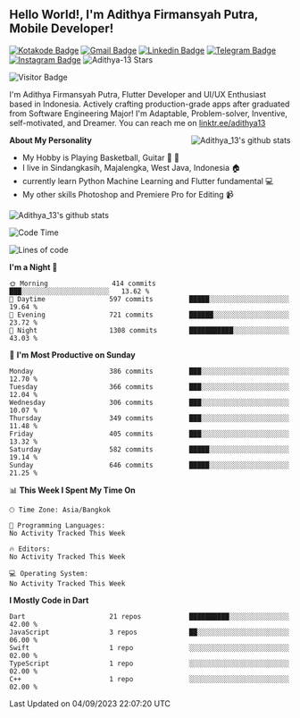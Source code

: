 
## Hello World!, I'm Adithya Firmansyah Putra, Mobile Developer!

[![Kotakode Badge](https://img.shields.io/badge/-Kotakode-green?style=plastic&logo=Kotakode&link=https://kotakode.com/users/527/adithya-13)](https://kotakode.com/users/527/adithya-13)
[![Gmail Badge](https://img.shields.io/badge/-Gmail-white?style=plastic&logo=Gmail&link=mailto:aditputrafirmansyah@gmail.com)](mailto:aditputrafirmansyah@gmail.com)
[![Linkedin Badge](https://img.shields.io/badge/-LinkedIn-blue?style=plastic&logo=Linkedin&link=https://www.linkedin.com/in/aditputrafirmansyah/)](https://www.linkedin.com/in/aditputrafirmansyah/) 
[![Telegram Badge](https://img.shields.io/badge/-Telegram-blue?style=plastic&logo=telegram&link=https://t.me/Adithya_13)](https://t.me/Adithya_13) 
[![Instagram Badge](https://img.shields.io/badge/-Instagram-white?style=plastic&logo=instagram&link=https://www.instagram.com/adithya_firmansyahputra/)](https://www.instagram.com/adithya_firmansyahputra/)
![Adithya-13 Stars](https://img.shields.io/github/stars/Adithya-13?affiliations=OWNER&style=social)

![Visitor Badge](https://visitor-badge.laobi.icu/badge?page_id=Adithya-13.Adithya-13)

I'm Adithya Firmansyah Putra, Flutter Developer and UI/UX Enthusiast based in Indonesia. Actively crafting production-grade apps after graduated from Software Engineering Major! I'm Adaptable, Problem-solver, Inventive, self-motivated, and Dreamer. You can reach me on [linktr.ee/adithya13](https://linktr.ee/adithya13)

<img align="right" alt="Adithya_13's github stats" src="https://github-readme-stats.vercel.app/api/top-langs/?username=Adithya-13&theme=radical&show_icons=true&hide_border=true&line_height=24"/>

**About My Personality**

- My Hobby is Playing Basketball, Guitar :basketball: :guitar: 
- I live in Sindangkasih, Majalengka, West Java, Indonesia :house:
- currently learn Python Machine Learning and Flutter fundamental :computer:
- My other skills Photoshop and Premiere Pro for Editing :video_camera:

<img alt="Adithya_13's github stats" src="https://github-readme-stats.vercel.app/api?username=Adithya-13&count_private=true&show_icons=true&hide_border=true&include_all_commits=true&line_height=24&theme=radical"/>

<!--START_SECTION:waka-->
![Code Time](http://img.shields.io/badge/Code%20Time-1%2C958%20hrs%2057%20mins-blue)

![Lines of code](https://img.shields.io/badge/From%20Hello%20World%20I%27ve%20Written-2.1%20million%20lines%20of%20code-blue)

**I'm a Night 🦉** 

```text
🌞 Morning                414 commits         ███░░░░░░░░░░░░░░░░░░░░░░   13.62 % 
🌆 Daytime                597 commits         █████░░░░░░░░░░░░░░░░░░░░   19.64 % 
🌃 Evening                721 commits         ██████░░░░░░░░░░░░░░░░░░░   23.72 % 
🌙 Night                  1308 commits        ███████████░░░░░░░░░░░░░░   43.03 % 
```
📅 **I'm Most Productive on Sunday** 

```text
Monday                   386 commits         ███░░░░░░░░░░░░░░░░░░░░░░   12.70 % 
Tuesday                  366 commits         ███░░░░░░░░░░░░░░░░░░░░░░   12.04 % 
Wednesday                306 commits         ███░░░░░░░░░░░░░░░░░░░░░░   10.07 % 
Thursday                 349 commits         ███░░░░░░░░░░░░░░░░░░░░░░   11.48 % 
Friday                   405 commits         ███░░░░░░░░░░░░░░░░░░░░░░   13.32 % 
Saturday                 582 commits         █████░░░░░░░░░░░░░░░░░░░░   19.14 % 
Sunday                   646 commits         █████░░░░░░░░░░░░░░░░░░░░   21.25 % 
```


📊 **This Week I Spent My Time On** 

```text
🕑︎ Time Zone: Asia/Bangkok

💬 Programming Languages: 
No Activity Tracked This Week

🔥 Editors: 
No Activity Tracked This Week

💻 Operating System: 
No Activity Tracked This Week
```

**I Mostly Code in Dart** 

```text
Dart                     21 repos            ██████████░░░░░░░░░░░░░░░   42.00 % 
JavaScript               3 repos             ██░░░░░░░░░░░░░░░░░░░░░░░   06.00 % 
Swift                    1 repo              ░░░░░░░░░░░░░░░░░░░░░░░░░   02.00 % 
TypeScript               1 repo              ░░░░░░░░░░░░░░░░░░░░░░░░░   02.00 % 
C++                      1 repo              ░░░░░░░░░░░░░░░░░░░░░░░░░   02.00 % 
```




 Last Updated on 04/09/2023 22:07:20 UTC
<!--END_SECTION:waka-->
